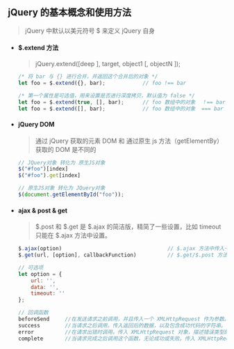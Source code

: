 ## jQuery 的基本概念和使用方法

> jQuery 中默认以美元符号 $ 来定义 jQuery 自身

- #### $.extend 方法
  > jQuery.extend([deep ], target, object1 [, objectN ]);

  ```javascript
  /* 将 bar 与 {} 进行合并，并返回这个合并后的对象 */
  let foo = $.extend({}, bar);            // foo !== bar

  /* 第一个属性是可选值，用来设置是否进行深度拷贝，默认值为 false */
  let foo = $.extend(true, [], bar);      // foo 数组中的对象  ！== bar 数组中的对象
  let foo = $.extend([], bar);            // foo 数组中的对象  === bar 数组中的对象
  ```




- #### jQuery DOM
  > 通过 jQuery 获取的元素 DOM 和 通过原生 js 方法（getElementBy）获取的 DOM 是不同的
  ```javascript
  // JQuery对象 转化为 原生JS对象
  $("#foo")[index]
  $("#foo").get[index]

  // 原生JS对象 转化为 JQuery对象
  $(document.getElementById("foo"));
  ```




- #### ajax & post & get
  > $.post 和 $.get 是 $.ajax 的简洁版，精简了一些设置，比如 timeout 只能在 $.ajax 方法中设置。
  ```javascript
  $.ajax(option)                                  // $.ajax 方法中传入一个对象
  $.get(url, [option], callbackFunction)          // $.get/$.post 方法中传入多个参数

  // 可选项
  let option = {
      url: '',
      data: '',
      timeout: ''
  };

  // 回调函数 
  beforeSend     //在发送请求之前调用，并且传入一个 XMLHttpRequest 作为参数。
  success        //当请求之后调用。传入返回后的数据，以及包含成功代码的字符串。
  error          //在请求出错时调用。传入 XMLHttpRequest 对象，描述错误类型的字符串以及一个异常对象（如果有的话）
  complete       //当请求完成之后调用这个函数，无论成功或失败。传入 XMLHttpRequest 对象，以及一个包含成功或错误代码的字符串。
  ```
